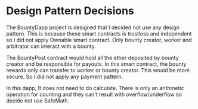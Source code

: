 # Design Pattern Decisions

The BountyDapp project is designed that I decided not use any design pattern. This is because these smart contracts is trustless and independent so I did not apply Ownable smart contract.  Only bounty creator, worker and arbitrator can interact with a bounty. 

The BountyPost contract would hold all the ether deposited by bounty creator and be responsible for payouts. In this smart contract, the bounty rewards only can transfer to worker or bounty creator. This would be more secure. So I did not apply any payment pattern. 

In this dapp, It does not need to do calculate.  There is only an arithmetic operation for counting and they can't result with overflow/underflow so decide not use SafeMath.

